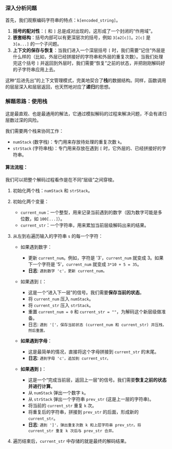 ### 深入分析问题

首先，我们观察编码字符串的特点：`k[encoded_string]`。

1.  **括号的配对性**：`[` 和 `]` 总是成对出现的，这形成了一个封闭的“作用域”。
2.  **嵌套结构**：括号内部可以有更深层次的括号，例如 `3[a2[c]]`。`2[c]` 是 `3[a...]` 的一个子问题。
3.  **上下文的保存与恢复**：当我们进入一个深层括号 `[` 时，我们需要“记住”外层是什么样的（比如，外层已经拼接好的字符串和外层的重复次数）。当我们处理完这个括号 `]` 并返回到外层时，我们需要“恢复”之前的状态，并把刚刚解码好的子字符串应用上去。

这种“后进先出”的上下文管理模式，完美地契合了**栈**的数据结构。同样，函数调用的层层深入和层层返回，也天然地对应了**递归**的思想。

### 解题思路：使用栈

这是最直观、也是最通用的解法，它通过模拟解码的过程来解决问题，不会有递归层数过深的风险。

我们需要两个栈来协同工作：

*   `numStack` (数字栈)：专门用来存放待处理的重复次数 `k`。
*   `strStack` (字符串栈)：专门用来存放在遇到 `[` 时，它外层的、已经拼接好的字符串。

#### 算法流程：

我们可以把整个解码过程看作是在不同“层级”之间穿梭。

1.  初始化两个栈：`numStack` 和 `strStack`。
2.  初始化两个变量：
    *   `current_num`：一个整型，用来记录当前遇到的数字（因为数字可能是多位数，如 `100[...]`）。
    *   `current_str`：一个字符串，用来累加当前层级解码出来的结果。
3.  从左到右遍历输入的字符串 `s` 的每一个字符：

    *   如果遇到数字：
        *   更新 `current_num`。例如，字符是 '3'，`current_num` 就变成 3。如果下一个字符是 '5'，`current_num` 就变成 `3*10 + 5 = 35`。
        *   **日志**: `遇到数字 'c'，更新 current_num。`

    *   如果遇到 `[`：
        *   这是一个“进入下一层”的信号。我们需要**保存当前的状态**。
        *   将 `current_num` 压入 `numStack`。
        *   将 `current_str` 压入 `strStack`。
        *   重置 `current_num = 0` 和 `current_str = ""`，为解码这个新层级做准备。
        *   日志: `遇到 '['，保存当前状态 (current_num 和 current_str) 并压栈，然后重置。`

    *   **如果遇到字母**：
        *   这是最简单的情况，直接将这个字母拼接到 `current_str` 的末尾。
        *   **日志**: `遇到字母 'c'，追加到 current_str。`

    *   **如果遇到 `]`**：
        *   这是一个“完成当前层，返回上一层”的信号。我们需要**恢复之前的状态并进行计算**。
        *   从 `numStack` 弹出一个数字 `k`。
        *   从 `strStack` 弹出一个字符串 `prev_str` (这是上一层的字符串)。
        *   将当前的 `current_str` 重复 `k` 次。
        *   将重复后的字符串，拼接到 `prev_str` 的后面，形成新的 `current_str`。
        *   **日志**: `遇到 ']'，弹出重复次数 k 和上层字符串 prev_str。将 current_str 重复 k 次后与 prev_str 合并。`

4.  遍历结束后，`current_str` 中存储的就是最终的解码结果。
